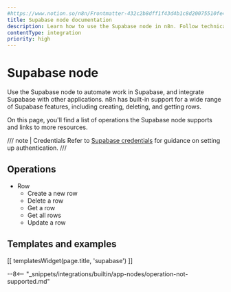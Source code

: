 ```yaml
---
#https://www.notion.so/n8n/Frontmatter-432c2b8dff1f43d4b1c8d20075510fe4
title: Supabase node documentation
description: Learn how to use the Supabase node in n8n. Follow technical documentation to integrate Supabase node into your workflows.
contentType: integration
priority: high
---
```


# Supabase node

Use the Supabase node to automate work in Supabase, and integrate Supabase with other applications. n8n has built-in support for a wide range of Supabase features, including creating, deleting, and getting rows. 

On this page, you'll find a list of operations the Supabase node supports and links to more resources.

/// note | Credentials
Refer to [Supabase credentials](/integrations/builtin/credentials/supabase/) for guidance on setting up authentication. 
///

## Operations

* Row
    * Create a new row
    * Delete a row
    * Get a row
    * Get all rows
    * Update a row

## Templates and examples

<!-- see https://www.notion.so/n8n/Pull-in-templates-for-the-integrations-pages-37c716837b804d30a33b47475f6e3780 -->
[[ templatesWidget(page.title, 'supabase') ]]

--8<-- "_snippets/integrations/builtin/app-nodes/operation-not-supported.md"
